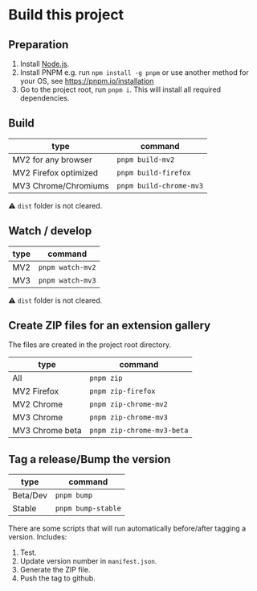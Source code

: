 # Build this project

## Preparation

1. Install [Node.js](https://nodejs.org/en/).
2. Install PNPM e.g. run `npm install -g pnpm` or use another method for your OS, see https://pnpm.io/installation
3. Go to the project root, run `pnpm i`. This will install all required dependencies.

## Build

| type                  | command                 |
| --------------------- | ----------------------- |
| MV2 for any browser   | `pnpm build-mv2`        |
| MV2 Firefox optimized | `pnpm build-firefox`    |
| MV3 Chrome/Chromiums  | `pnpm build-chrome-mv3` |

⚠ `dist` folder is not cleared.

## Watch / develop

| type | command          |
| ---- | ---------------- |
| MV2  | `pnpm watch-mv2` |
| MV3  | `pnpm watch-mv3` |

⚠ `dist` folder is not cleared.

## Create ZIP files for an extension gallery

The files are created in the project root directory.

| type            | command                    |
| --------------- | -------------------------- |
| All             | `pnpm zip`                 |
| MV2 Firefox     | `pnpm zip-firefox`         |
| MV2 Chrome      | `pnpm zip-chrome-mv2`      |
| MV3 Chrome      | `pnpm zip-chrome-mv3`      |
| MV3 Chrome beta | `pnpm zip-chrome-mv3-beta` |

## Tag a release/Bump the version

| type     | command            |
| -------- | ------------------ |
| Beta/Dev | `pnpm bump`        |
| Stable   | `pnpm bump-stable` |

There are some scripts that will run automatically before/after tagging a version. Includes:

1. Test.
2. Update version number in `manifest.json`.
3. Generate the ZIP file.
4. Push the tag to github.
